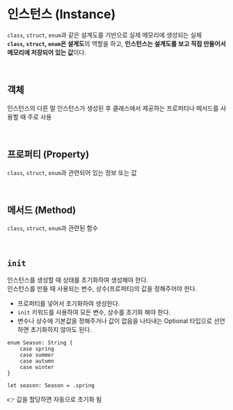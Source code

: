# 인스턴스 (Instance)
`class`, `struct`, `enum`과 같은 설계도를 기반으로 실제 메모리에 생성되는 실체 <br>
**`class`, `struct`, `enum`은 설계도**의 역할을 하고, **인스턴스는 설계도를 보고 직접 만들어서 메모리에 저장되어 있는 값**이다. 

<br>

## 객체
인스턴스의 다른 말
인스턴스가 생성된 후 클래스에서 제공하는 프로퍼티나 메서드를 사용할 때 주로 사용

<br>

## 프로퍼티 (Property)
`class`, `struct`, `enum`과 관련되어 있는 정보 또는 값

<br>

## 메서드 (Method)
`class`, `struct`, `enum`과 관련된 함수

<br>

## `init`
인스턴스를 생성할 때 상태를 초기화하여 생성해야 한다. <br>
인스턴스를 만들 때 사용되는 변수, 상수(프로퍼티)의 값을 정해주어야 한다.

- 프로퍼티를 넣어서 초기화하여 생성한다.
- `init` 키워드를 사용하여 모든 변수, 상수를 초기화 해야 한다.
- 변수나 상수에 기본값을 정해주거나 값이 없음을 나타내는 Optional 타입으로 선언하면 초기화하지 않아도 된다.

```
enum Season: String {
	case spring
    case summer
    case autumn
    case winter
}

let season: Season = .spring

```
👉 깂을 할당하면 자동으로 초기화 됨
